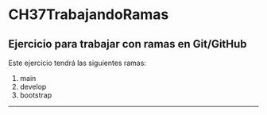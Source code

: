 # CH37TrabajandoRamas
## Ejercicio para trabajar con ramas en Git/GitHub

Este ejercicio tendrá las siguientes ramas:

1. main
2. develop
3. bootstrap

---